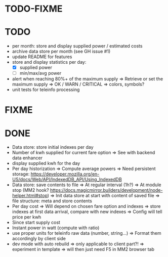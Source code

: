 TODO-FIXME
==========

# TODO
- per month: store and display supplied power / estimated costs
- archive data store per month (see GH issue #1)
- update README for features
- store and display statistics per day:
  - [x] supplied power
  - [ ] min/max/avg power 
- alert when reaching 80%+ of the maximum supply
  => Retrieve or set the maximum supply
  => OK / WARN / CRITICAL
  => colors, symbols?
- unit tests for teleinfo processing

# FIXME


# DONE
- Data store: store initial indexes per day
- Number of kwh supplied for current fare option
  => See with backend data enhancer
- display supplied kwh for the day
- Per day historization
  => Compute average powers
  => Need persistent storage: https://developer.mozilla.org/en-US/docs/Web/API/IndexedDB_API/Using_IndexedDB
- Data store: save contents to file
  => At regular interval (1h?)
  => At module stop (MM2 hook? https://docs.magicmirror.builders/development/node-helper.html#stop)
  => Init data store at start with content of saved file
  => file structure: meta and store contents
- Per day cost
  => Will depend on chosen fare option and indexes
  => store indexes at first data arrival, compare with new indexes
  => Config will tell price per kwh 
- Since start supply cost
- Instant power in watt (compute with ratio)
- use proper units for teleinfo raw data (number, string...)
  => Format them accordingly by client side
- dev mode with auto rebuild
  => only applicable to client part?!
  => experiment in template
  => will then just need F5 in MM2 browser tab
